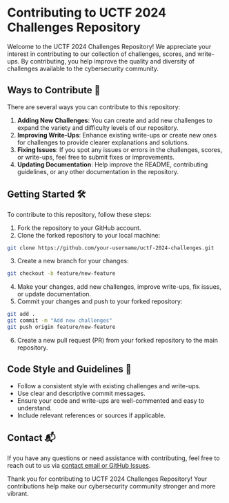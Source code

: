 # Contributing to UCTF 2024 Challenges Repository

Welcome to the UCTF 2024 Challenges Repository! We appreciate your interest in contributing to our collection of challenges, scores, and write-ups. By contributing, you help improve the quality and diversity of challenges available to the cybersecurity community.

## Ways to Contribute 🚀

There are several ways you can contribute to this repository:

1. **Adding New Challenges**: You can create and add new challenges to expand the variety and difficulty levels of our repository.
2. **Improving Write-Ups**: Enhance existing write-ups or create new ones for challenges to provide clearer explanations and solutions.
3. **Fixing Issues**: If you spot any issues or errors in the challenges, scores, or write-ups, feel free to submit fixes or improvements.
4. **Updating Documentation**: Help improve the README, contributing guidelines, or any other documentation in the repository.

## Getting Started 🛠️

To contribute to this repository, follow these steps:

1. Fork the repository to your GitHub account.
2. Clone the forked repository to your local machine:

```bash
git clone https://github.com/your-username/uctf-2024-challenges.git
```

3. Create a new branch for your changes:

```bash
git checkout -b feature/new-feature
```

4. Make your changes, add new challenges, improve write-ups, fix issues, or update documentation.
5. Commit your changes and push to your forked repository:

```bash
git add .
git commit -m "Add new challenges"
git push origin feature/new-feature
```

6. Create a new pull request (PR) from your forked repository to the main repository.

## Code Style and Guidelines 📝

- Follow a consistent style with existing challenges and write-ups.
- Use clear and descriptive commit messages.
- Ensure your code and write-ups are well-commented and easy to understand.
- Include relevant references or sources if applicable.

## Contact 📬

If you have any questions or need assistance with contributing, feel free to reach out to us via [contact email or GitHub Issues](https://github.com/UrmiaCTF/UCTF-2024/issues).

Thank you for contributing to UCTF 2024 Challenges Repository! Your contributions help make our cybersecurity community stronger and more vibrant.
